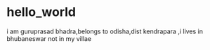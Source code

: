 # hello_world
i am guruprasad bhadra,belongs to odisha,dist kendrapara ,i lives in bhubaneswar not in my villae
